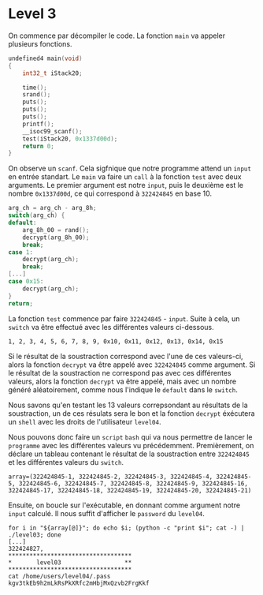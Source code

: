 # Level 3

On commence par décompiler le code. La fonction `main` va appeler plusieurs fonctions.

```C
undefined4 main(void)
{
	int32_t iStack20;

	time();
	srand();
	puts();
	puts();
	puts();
	printf();
	__isoc99_scanf();
	test(iStack20, 0x1337d00d);
	return 0;
}
```
On observe un `scanf`. Cela sigfnique que notre programme attend un `input` en entrée standart.
Le `main` va faire un `call` à la fonction `test` avec deux arguments.
Le premier argument est notre `input`, puis le deuxième est le nombre
`0x1337d00d`, ce qui correspond à `322424845` en base 10.

```C
arg_ch = arg_ch - arg_8h;
switch(arg_ch) {
default:
	arg_8h_00 = rand();
	decrypt(arg_8h_00);
	break;
case 1:
	decrypt(arg_ch);
	break;
[...]
case 0x15:
	decrypt(arg_ch);
}
return;
```
La fonction `test` commence par faire `322424845` - `input`.
Suite à cela, un `switch` va être effectué avec les différentes valeurs ci-dessous.
```
1, 2, 3, 4, 5, 6, 7, 8, 9, 0x10, 0x11, 0x12, 0x13, 0x14, 0x15
```
Si le résultat de la soustraction correspond avec l'une de ces valeurs-ci, alors la fonction `decrypt` va être appelé avec `322424845` comme argument.
Si le résultat de la soustraction ne correspond pas avec ces différentes valeurs, alors la fonction `decrypt` va être appelé, mais avec un nombre généré aléatoirement, comme nous l'indique le `default` dans le `switch`.

Nous savons qu'en testant les 13 valeurs correpsondant au résultats de la soustraction, un de ces résulats sera le bon et la fonction `decrypt` éxécutera un `shell` avec les droits de l'utilisateur `level04`.

Nous pouvons donc faire un `script` `bash` qui va nous permettre de lancer le `programme` avec les différentes valeurs vu précédemment.
Premièrement, on déclare un tableau contenant le résultat de la soustraction entre `322424845` et les différentes valeurs du `switch`. 

```
array=(322424845-1, 322424845-2, 322424845-3, 322424845-4, 322424845-5, 322424845-6, 322424845-7, 322424845-8, 322424845-9, 322424845-16, 322424845-17, 322424845-18, 322424845-19, 322424845-20, 322424845-21)
```

Ensuite, on boucle sur l'exécutable, en donnant comme argument notre `input` calculé. Il nous suffit d'afficher le `password` du `level04`.

```
for i in "${array[@]}"; do echo $i; (python -c "print $i"; cat -) | ./level03; done
[...]
322424827,
***********************************
*		level03					 **
***********************************
cat /home/users/level04/.pass
kgv3tkEb9h2mLkRsPkXRfc2mHbjMxQzvb2FrgKkf
```